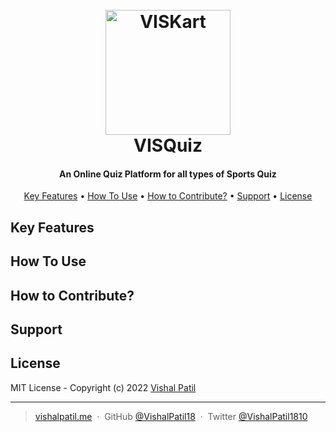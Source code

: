 <h1 align="center">
  <br>
  <a href="#"><img src="https://raw.githubusercontent.com/VishalPatil18/VISPA-UI/main/assets/VISPA_UI--logo.svg?token=GHSAT0AAAAAABNUG2VVR25CPORFTDXOHBOKYPZHLZA" alt="VISKart" width="200"></a>
  <br>
  VISQuiz
  <br>
</h1>

<h4 align="center">An Online Quiz Platform for all types of Sports Quiz</h4>

<p align="center">
  <a href="#key-features">Key Features</a> •
  <a href="#how-to-use">How To Use</a> •
  <a href="#how-to-contribute">How to Contribute?</a> •
  <a href="#support">Support</a> •
  <a href="#license">License</a>
</p>

## Key Features

## How To Use

## How to Contribute?

## Support

## License

MIT License - Copyright (c) 2022 [Vishal Patil](https://github.com/VishalPatil18)

---

> [vishalpatil.me](https://vishalpatil.me/) &nbsp;&middot;&nbsp;
> GitHub [@VishalPatil18](https://github.com/VishalPatil18) &nbsp;&middot;&nbsp;
> Twitter [@VishalPatil1810](https://twitter.com/VishalPatil1810)
